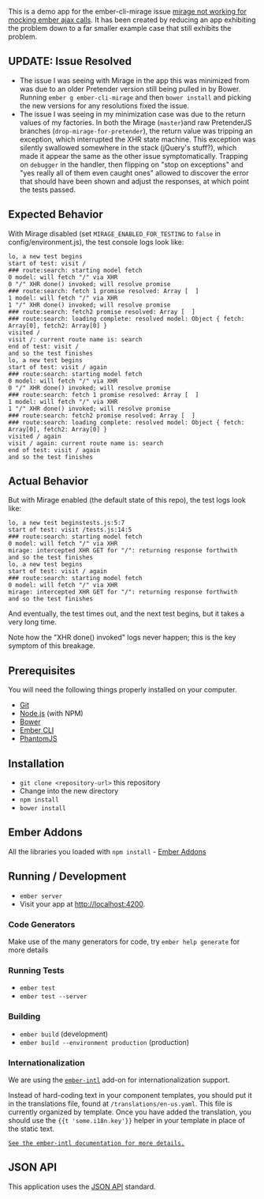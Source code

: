 This is a demo app for the ember-cli-mirage issue
[mirage not working for mocking ember ajax calls](https://github.com/samselikoff/ember-cli-mirage/issues/635).
It has been created by reducing an app exhibiting the problem down to a far smaller example case that still exhibits the problem.

## UPDATE: Issue Resolved
- The issue I was seeing with Mirage in the app this was minimized from was due
  to an older Pretender version still being pulled in by Bower. Running
  `ember g ember-cli-mirage` and then `bower install` and picking the new
  versions for any resolutions fixed the issue.
- The issue I was seeing in my minimization case was due to the return values of
  my factories. In both the Mirage (`master`)and raw PretenderJS branches
  (`drop-mirage-for-pretender`), the return value was tripping an exception,
  which interrupted the XHR state machine. This exception was silently swallowed
  somewhere in the stack (jQuery's stuff?), which made it appear the same as the
  other issue symptomatically. Trapping on `debugger` in the handler, then
  flipping on "stop on exceptions" and "yes really all of them even caught ones"
  allowed to discover the error that should have been shown and adjust the
  responses, at which point the tests passed.

## Expected Behavior
With Mirage disabled (set `MIRAGE_ENABLED_FOR_TESTING` to `false` in config/environment.js), the test console logs look like:

```
lo, a new test begins
start of test: visit /
### route:search: starting model fetch
0 model: will fetch "/" via XHR
0 "/" XHR done() invoked; will resolve promise
### route:search: fetch 1 promise resolved: Array [  ]
1 model: will fetch "/" via XHR
1 "/" XHR done() invoked; will resolve promise
### route:search: fetch2 promise resolved: Array [  ]
### route:search: loading complete: resolved model: Object { fetch: Array[0], fetch2: Array[0] }
visited /
visit /: current route name is: search
end of test: visit /
and so the test finishes
lo, a new test begins
start of test: visit / again
### route:search: starting model fetch
0 model: will fetch "/" via XHR
0 "/" XHR done() invoked; will resolve promise
### route:search: fetch 1 promise resolved: Array [  ]
1 model: will fetch "/" via XHR
1 "/" XHR done() invoked; will resolve promise
### route:search: fetch2 promise resolved: Array [  ]
### route:search: loading complete: resolved model: Object { fetch: Array[0], fetch2: Array[0] }
visited / again
visit / again: current route name is: search
end of test: visit / again
and so the test finishes
```

## Actual Behavior
But with Mirage enabled (the default state of this repo), the test logs look like:

```
lo, a new test beginstests.js:5:7
start of test: visit /tests.js:14:5
### route:search: starting model fetch
0 model: will fetch "/" via XHR
mirage: intercepted XHR GET for "/": returning response forthwith
and so the test finishes
lo, a new test begins
start of test: visit / again
### route:search: starting model fetch
0 model: will fetch "/" via XHR
mirage: intercepted XHR GET for "/": returning response forthwith
and so the test finishes
```

And eventually, the test times out, and the next test begins, but it takes a very long time.

Note how the "XHR done() invoked" logs never happen; this is the key symptom of this breakage.

## Prerequisites

You will need the following things properly installed on your computer.

* [Git](http://git-scm.com/)
* [Node.js](http://nodejs.org/) (with NPM)
* [Bower](http://bower.io/)
* [Ember CLI](http://www.ember-cli.com/)
* [PhantomJS](http://phantomjs.org/)

## Installation

* `git clone <repository-url>` this repository
*  Change into the new directory
* `npm install`
* `bower install`

## Ember Addons
All the libraries you loaded with `npm install` - [Ember Addons](/Ember_Addons/README.md)


## Running / Development

* `ember server`
* Visit your app at [http://localhost:4200](http://localhost:4200).

### Code Generators

Make use of the many generators for code, try `ember help generate` for more details

### Running Tests

* `ember test`
* `ember test --server`

### Building

* `ember build` (development)
* `ember build --environment production` (production)

### Internationalization

We are using the [`ember-intl`](https://github.com/jasonmit/ember-intl) add-on for internationalization support.

Instead of hard-coding text in your component templates, you should put it in the translations file, found at `/translations/en-us.yaml`.
This file is currently organized by template.
Once you have added the translation, you should use the `{{t 'some.i18n.key'}}` helper in your template in place of the static text.

[`See the ember-intl documentation for more details.`](https://github.com/jasonmit/ember-intl)

## JSON API
This application uses the [JSON API](http://jsonapi.org) standard.
